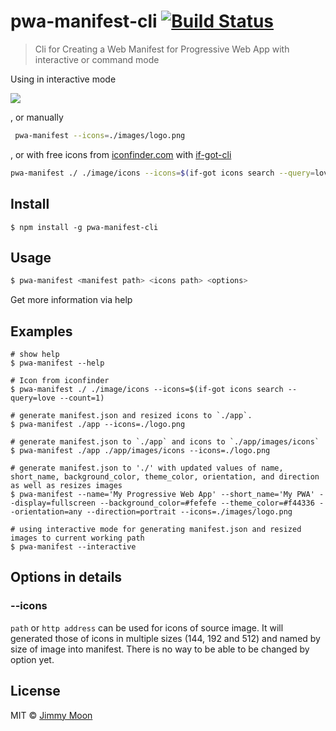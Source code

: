 # pwa-manifest-cli [![Build Status](https://travis-ci.org/ragingwind/pwa-manifest-cli.svg?branch=master)](https://travis-ci.org/ragingwind/pwa-manifest-cli)

> Cli for Creating a Web Manifest for Progressive Web App with interactive or command mode

Using in interactive mode

![](http://g.recordit.co/kwR4Dh7rM3.gif)

, or manually

```sh
 pwa-manifest --icons=./images/logo.png
```

, or with free icons from [iconfinder.com](https://iconfinder.com/) with [if-got-cli](https://github.com/ragingwind/if-got-cli)

```sh
pwa-manifest ./ ./image/icons --icons=$(if-got icons search --query=love)
```

## Install

```
$ npm install -g pwa-manifest-cli
```

## Usage

```sh
$ pwa-manifest <manifest path> <icons path> <options>
```

Get more information via help

## Examples

```shell
# show help
$ pwa-manifest --help

# Icon from iconfinder
$ pwa-manifest ./ ./image/icons --icons=$(if-got icons search --query=love --count=1)

# generate manifest.json and resized icons to `./app`.
$ pwa-manifest ./app --icons=./logo.png

# generate manifest.json to `./app` and icons to `./app/images/icons`
$ pwa-manifest ./app ./app/images/icons --icons=./logo.png

# generate manifest.json to './' with updated values of name, short_name, background_color, theme_color, orientation, and direction as well as resizes images
$ pwa-manifest --name='My Progressive Web App' --short_name='My PWA' --display=fullscreen --background_color=#fefefe --theme_color=#f44336 --orientation=any --direction=portrait --icons=./images/logo.png

# using interactive mode for generating manifest.json and resized images to current working path
$ pwa-manifest --interactive
```

## Options in details

### --icons

`path` or `http address` can be used for icons of source image. It will generated those of icons in multiple sizes (144, 192 and 512) and named by size of image into manifest. There is no way to be able to be changed by option yet.


## License

MIT © [Jimmy Moon](http://ragingwind.me)

